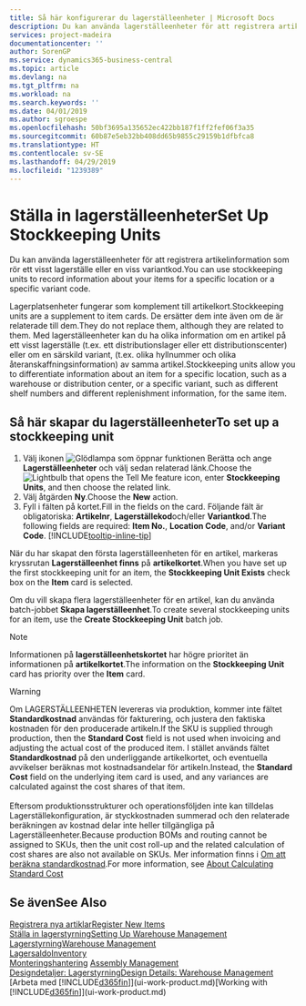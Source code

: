 ```yaml
---
title: Så här konfigurerar du lagerställeenheter | Microsoft Docs
description: Du kan använda lagerställeenheter för att registrera artikelinformation som rör ett visst lagerställe eller en viss variantkod.
services: project-madeira
documentationcenter: ''
author: SorenGP
ms.service: dynamics365-business-central
ms.topic: article
ms.devlang: na
ms.tgt_pltfrm: na
ms.workload: na
ms.search.keywords: ''
ms.date: 04/01/2019
ms.author: sgroespe
ms.openlocfilehash: 50bf3695a135652ec422bb187f1ff2fef06f3a35
ms.sourcegitcommit: 60b87e5eb32bb408dd65b9855c29159b1dfbfca8
ms.translationtype: HT
ms.contentlocale: sv-SE
ms.lasthandoff: 04/29/2019
ms.locfileid: "1239389"
---
```

# <a name="set-up-stockkeeping-units"></a><span data-ttu-id="eaad5-103">Ställa in lagerställeenheter</span><span class="sxs-lookup"><span data-stu-id="eaad5-103">Set Up Stockkeeping Units</span></span>
<span data-ttu-id="eaad5-104">Du kan använda lagerställeenheter för att registrera artikelinformation som rör ett visst lagerställe eller en viss variantkod.</span><span class="sxs-lookup"><span data-stu-id="eaad5-104">You can use stockkeeping units to record information about your items for a specific location or a specific variant code.</span></span>  

 <span data-ttu-id="eaad5-105">Lagerplatsenheter fungerar som komplement till artikelkort.</span><span class="sxs-lookup"><span data-stu-id="eaad5-105">Stockkeeping units are a supplement to item cards.</span></span> <span data-ttu-id="eaad5-106">De ersätter dem inte även om de är relaterade till dem.</span><span class="sxs-lookup"><span data-stu-id="eaad5-106">They do not replace them, although they are related to them.</span></span> <span data-ttu-id="eaad5-107">Med lagerställeenheter kan du ha olika information om en artikel på ett visst lagerställe (t.ex. ett distributionslager eller ett distributionscenter) eller om en särskild variant, (t.ex. olika hyllnummer och olika återanskaffningsinformation) av samma artikel.</span><span class="sxs-lookup"><span data-stu-id="eaad5-107">Stockkeeping units allow you to differentiate information about an item for a specific location, such as a warehouse or distribution center, or a specific variant, such as different shelf numbers and different replenishment information, for the same item.</span></span>  

## <a name="to-set-up-a-stockkeeping-unit"></a><span data-ttu-id="eaad5-108">Så här skapar du lagerställeenheter</span><span class="sxs-lookup"><span data-stu-id="eaad5-108">To set up a stockkeeping unit</span></span>  

1.  <span data-ttu-id="eaad5-109">Välj ikonen ![Glödlampa som öppnar funktionen Berätta](media/ui-search/search_small.png "Berätta vad du vill göra") och ange **Lagerställeenheter** och välj sedan relaterad länk.</span><span class="sxs-lookup"><span data-stu-id="eaad5-109">Choose the ![Lightbulb that opens the Tell Me feature](media/ui-search/search_small.png "Tell me what you want to do") icon, enter **Stockkeeping Units**, and then choose the related link.</span></span>  
2.  <span data-ttu-id="eaad5-110">Välj åtgärden **Ny**.</span><span class="sxs-lookup"><span data-stu-id="eaad5-110">Choose the **New** action.</span></span>  
3.  <span data-ttu-id="eaad5-111">Fyll i fälten på kortet.</span><span class="sxs-lookup"><span data-stu-id="eaad5-111">Fill in the fields on the card.</span></span> <span data-ttu-id="eaad5-112">Följande fält är obligatoriska: **Artikelnr**, **Lagerställekod**och/eller **Variantkod**.</span><span class="sxs-lookup"><span data-stu-id="eaad5-112">The following fields are required: **Item No.**, **Location Code**, and/or **Variant Code**.</span></span> [!INCLUDE[tooltip-inline-tip](includes/tooltip-inline-tip_md.md)]  

<span data-ttu-id="eaad5-113">När du har skapat den första lagerställeenheten för en artikel, markeras kryssrutan **Lagerställeenhet finns** på **artikelkortet**.</span><span class="sxs-lookup"><span data-stu-id="eaad5-113">When you have set up the first stockkeeping unit for an item, the **Stockkeeping Unit Exists** check box on the **Item** card is selected.</span></span>  

<span data-ttu-id="eaad5-114">Om du vill skapa flera lagerställeenheter för en artikel, kan du använda batch-jobbet **Skapa lagerställeenhet**.</span><span class="sxs-lookup"><span data-stu-id="eaad5-114">To create several stockkeeping units for an item, use the **Create Stockkeeping Unit** batch job.</span></span>  

> [!NOTE]  
>  <span data-ttu-id="eaad5-115">Informationen på **lagerställeenhetskortet** har högre prioritet än informationen på **artikelkortet**.</span><span class="sxs-lookup"><span data-stu-id="eaad5-115">The information on the **Stockkeeping Unit** card has priority over the **Item** card.</span></span>

> [!Warning]
> <span data-ttu-id="eaad5-116">Om LAGERSTÄLLEENHETEN levereras via produktion, kommer inte fältet **Standardkostnad** användas för fakturering, och justera den faktiska kostnaden för den producerade artikeln.</span><span class="sxs-lookup"><span data-stu-id="eaad5-116">If the SKU is supplied through production, then the **Standard Cost** field is not used when invoicing and adjusting the actual cost of the produced item.</span></span> <span data-ttu-id="eaad5-117">I stället används fältet **Standardkostnad** på den underliggande artikelkortet, och eventuella avvikelser beräknas mot kostnadsandelar för artikeln.</span><span class="sxs-lookup"><span data-stu-id="eaad5-117">Instead, the **Standard Cost** field on the underlying item card is used, and any variances are calculated against the cost shares of that item.</span></span><br /><br />
> <span data-ttu-id="eaad5-118">Eftersom produktionsstrukturer och operationsföljden inte kan tilldelas Lagerställekonfiguration, är styckkostnaden summerad och den relaterade beräkningen av kostnad delar inte heller tillgängliga på Lagerställeenheter.</span><span class="sxs-lookup"><span data-stu-id="eaad5-118">Because production BOMs and routing cannot be assigned to SKUs, then the unit cost roll-up and the related calculation of cost shares are also not available on SKUs.</span></span> <span data-ttu-id="eaad5-119">Mer information finns i [Om att beräkna standardkostnad](finance-about-calculating-standard-cost.md).</span><span class="sxs-lookup"><span data-stu-id="eaad5-119">For more information, see [About Calculating Standard Cost](finance-about-calculating-standard-cost.md)</span></span>

## <a name="see-also"></a><span data-ttu-id="eaad5-120">Se även</span><span class="sxs-lookup"><span data-stu-id="eaad5-120">See Also</span></span>  
[<span data-ttu-id="eaad5-121">Registrera nya artiklar</span><span class="sxs-lookup"><span data-stu-id="eaad5-121">Register New Items</span></span>](inventory-how-register-new-items.md)  
[<span data-ttu-id="eaad5-122">Ställa in lagerstyrning</span><span class="sxs-lookup"><span data-stu-id="eaad5-122">Setting Up Warehouse Management</span></span>](warehouse-setup-warehouse.md)  
[<span data-ttu-id="eaad5-123">Lagerstyrning</span><span class="sxs-lookup"><span data-stu-id="eaad5-123">Warehouse Management</span></span>](warehouse-manage-warehouse.md)  
[<span data-ttu-id="eaad5-124">Lagersaldo</span><span class="sxs-lookup"><span data-stu-id="eaad5-124">Inventory</span></span>](inventory-manage-inventory.md)  
<span data-ttu-id="eaad5-125">[Monteringshantering](assembly-assemble-items.md)  </span><span class="sxs-lookup"><span data-stu-id="eaad5-125">[Assembly Management](assembly-assemble-items.md)  </span></span>  
[<span data-ttu-id="eaad5-126">Designdetaljer: Lagerstyrning</span><span class="sxs-lookup"><span data-stu-id="eaad5-126">Design Details: Warehouse Management</span></span>](design-details-warehouse-management.md)  
<span data-ttu-id="eaad5-127">[Arbeta med [!INCLUDE[d365fin](includes/d365fin_md.md)]](ui-work-product.md)</span><span class="sxs-lookup"><span data-stu-id="eaad5-127">[Working with [!INCLUDE[d365fin](includes/d365fin_md.md)]](ui-work-product.md)</span></span>  
